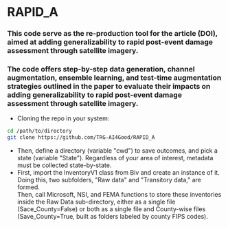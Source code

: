 # RAPID_A
### This code serve as the re-production tool for the article (DOI), aimed at adding generalizability to rapid post-event damage assessment through satellite imagery.

### The code offers step-by-step data generation, channel augmentation, ensemble learning, and test-time augmentation strategies outlined in the paper to evaluate their impacts on adding generalizability to rapid post-event damage assessment through satellite imagery.

* Cloning the repo in your system:
```bash 
cd /path/to/directory
git clone https://github.com/TRG-AI4Good/RAPID_A
```
*  Then, define a directory (variable "cwd") to save outcomes, and pick a state (variable "State"). Regardless of your area of interest, metadata must be collected state-by-state.  
*  First, import the InventoryV1 class from Biv and create an instance of it. Doing this, two subfolders, "Raw data" and "Transitory data," are formed.  
Then, call Microsoft, NSI, and FEMA functions to store these inventories inside the Raw Data sub-directory, either as a single file (Sace_County=False) or both as a single file and County-wise files (Save_County=True, built as folders labeled by county FIPS codes).


